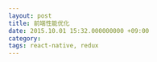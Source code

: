 ```yaml
---
layout: post
title: 前端性能优化
date: 2015.10.01 15:32.000000000 +09:00
category: 
tags: react-native, redux
---
```

